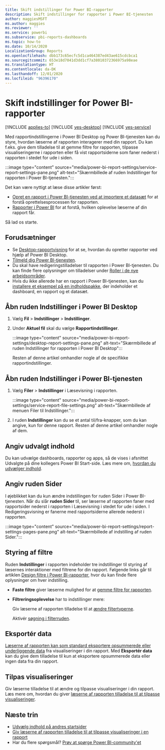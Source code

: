 ```yaml
---
title: Skift indstillinger for Power BI-rapporter
description: Skift indstillinger for rapporter i Power BI-tjenesten
author: maggiesMSFT
ms.author: maggies
ms.reviewer: ''
ms.service: powerbi
ms.subservice: pbi-reports-dashboards
ms.topic: how-to
ms.date: 10/14/2020
LocalizationGroup: Reports
ms.openlocfilehash: dbb173c65ecfc5d1ca464387ed43ae615cdcbca1
ms.sourcegitcommit: 653e18d7041d3dd1cf7a38010372366975a98eae
ms.translationtype: HT
ms.contentlocale: da-DK
ms.lasthandoff: 12/01/2020
ms.locfileid: "96396170"
---
```

# <a name="change-settings-for-power-bi-reports"></a>Skift indstillinger for Power BI-rapporter

[!INCLUDE [applies-to](../includes/applies-to.md)] [!INCLUDE [yes-desktop](../includes/yes-desktop.md)] [!INCLUDE [yes-service](../includes/yes-service.md)]

Med rapportindstillingerne i Power BI Desktop og Power BI-tjenesten kan du styre, hvordan læserne af rapporten interagerer med din rapport. Du kan f.eks. give dem tilladelse til at gemme filtre for rapporten, tilpasse visualiseringerne i rapporten eller få vist rapportsiderne som faner nederst i rapporten i stedet for ude i siden.

:::image type="content" source="media/power-bi-report-settings/service-report-settings-pane.png" alt-text="Skærmbillede af ruden Indstillinger for rapporten i Power BI-tjenesten.":::

Det kan være nyttigt at læse disse artikler først:

- [Opret en rapport i Power BI-tjenesten ved at importere et datasæt](service-report-create-new.md) for at forstå oprettelsesprocessen for rapporten.
- [Rapporter i Power BI](../consumer/end-user-reports.md) for at forstå, hvilken oplevelse læserne af din rapport får.

 Så lad os starte.

## <a name="prerequisites"></a>Forudsætninger

- Se [Desktop-rapportvisning](desktop-report-view.md) for at se, hvordan du opretter rapporter ved hjælp af Power BI Desktop.
- [Tilmeld dig Power BI-tjenesten](../fundamentals/service-self-service-signup-for-power-bi.md). 
- Du skal have redigeringstilladelser til rapporten i Power BI-tjenesten. Du kan finde flere oplysninger om tilladelser under [Roller i de nye arbejdsområder](../collaborate-share/service-new-workspaces.md#roles-in-the-new-workspaces).
- Hvis du ikke allerede har en rapport i Power BI-tjenesten, kan du [installere et eksempel på en indholdspakke](sample-datasets.md#install-built-in-content-packs), der indeholder et dashboard, en rapport og et datasæt.

## <a name="open-the-settings-pane-in-power-bi-desktop"></a>Åbn ruden Indstillinger i Power BI Desktop

1. Vælg **Fil** > **Indstillinger** > **Indstillinger**.
1. Under **Aktuel fil** skal du vælge **Rapportindstillinger**.

    :::image type="content" source="media/power-bi-report-settings/desktop-report-settings-pane.png" alt-text="Skærmbillede af ruden Indstillinger for rapporten i Power BI Desktop":::

    Resten af denne artikel omhandler nogle af de specifikke rapportindstillinger.

## <a name="open-the-settings-pane-in-the-power-bi-service"></a>Åbn ruden Indstillinger i Power BI-tjenesten

1. Vælg **Filer** > **Indstillinger** i Læsevisning i rapporten.

    :::image type="content" source="media/power-bi-report-settings/service-report-file-settings.png" alt-text="Skærmbillede af menuen Filer til Indstillinger.":::

1. I ruden **Indstillinger** kan du se et antal til/fra-knapper, som du kan angive, kun for denne rapport. Resten af denne artikel omhandler nogle af dem.

## <a name="set-featured-content"></a>Angiv udvalgt indhold

Du kan udvælge dashboards, rapporter og apps, så de vises i afsnittet Udvalgte på dine kollegers Power BI Start-side. Læs mere om, [hvordan du udvælger indhold](../collaborate-share/service-featured-content.md).

## <a name="set-the-pages-pane"></a>Angiv ruden Sider

I øjeblikket kan du kun ændre indstillingen for ruden Sider i Power BI-tjenesten. Når du slår **ruden Sider** til, ser læserne af rapporten faner med rapportsider nederst i rapporten i Læsevisning i stedet for ude i siden. I Redigeringsvisning er fanerne med rapportsiderne allerede nederst i rapporten.

:::image type="content" source="media/power-bi-report-settings/report-settings-pages-pane.png" alt-text="Skærmbillede af indstilling af ruden Sider.":::

## <a name="control-filters"></a>Styring af filtre

Ruden **Indstillinger** i rapporten indeholder tre indstillinger til styring af læsernes interaktioner med filtrene for din rapport. Følgende links går til artiklen [Design filtre i Power BI-rapporter](power-bi-report-filter.md), hvor du kan finde flere oplysninger om hver indstilling.

- **Faste filtre** giver læserne mulighed for at [gemme filtre for rapporten](power-bi-report-filter.md#allow-saving-filters).
- **Filtreringsoplevelse** har to indstillinger mere:
    
    Giv læserne af rapporten tilladelse til at [ændre filtertyperne](power-bi-report-filter.md#restrict-changes-to-filter-type).

    Aktivér [søgning i filterruden](power-bi-report-filter.md#filters-pane-search).

## <a name="export-data"></a>Eksportér data

[Læserne af rapporten kan som standard eksportere opsummerede eller underliggende data](../consumer/end-user-export.md) fra visualiseringer i din rapport. Med **Eksportér data** kan du give dem tilladelse til kun at eksportere opsummerede data eller ingen data fra din rapport.

## <a name="personalize-visuals"></a>Tilpas visualiseringer

Giv læserne tilladelse til at ændre og tilpasse visualiseringer i din rapport. Læs mere om, hvordan du giver [læserne af rapporten tilladelse til at tilpasse visualiseringer](power-bi-personalize-visuals.md).

## <a name="next-steps"></a>Næste trin

* [Udvælg indhold på andres startsider](../collaborate-share/service-featured-content.md)
* [Giv læserne af rapporten tilladelse til at tilpasse visualiseringer i en rapport](power-bi-personalize-visuals.md)
* Har du flere spørgsmål? [Prøv at spørge Power BI-community'et](https://community.powerbi.com/)
